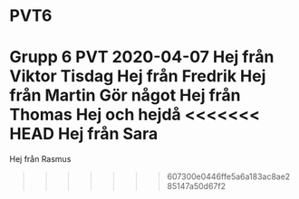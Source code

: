 # PVT6
Grupp 6 PVT
2020-04-07
Hej från Viktor
Tisdag
Hej från Fredrik
Hej från Martin
Gör något
Hej från Thomas
Hej och hejdå
<<<<<<< HEAD
Hej från Sara
=======
Hej från Rasmus
>>>>>>> 607300e0446ffe5a6a183ac8ae285147a50d67f2
